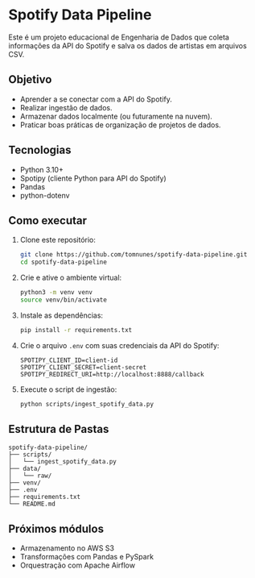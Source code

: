 # Spotify Data Pipeline

Este é um projeto educacional de Engenharia de Dados que coleta informações da API do Spotify e salva os dados de artistas em arquivos CSV.

## Objetivo

- Aprender a se conectar com a API do Spotify.
- Realizar ingestão de dados.
- Armazenar dados localmente (ou futuramente na nuvem).
- Praticar boas práticas de organização de projetos de dados.

## Tecnologias

- Python 3.10+
- Spotipy (cliente Python para API do Spotify)
- Pandas
- python-dotenv

## Como executar

1. Clone este repositório:
   ```bash
   git clone https://github.com/tomnunes/spotify-data-pipeline.git
   cd spotify-data-pipeline
   ```

2. Crie e ative o ambiente virtual:
   ```bash
   python3 -m venv venv
   source venv/bin/activate
   ```

3. Instale as dependências:
   ```bash
   pip install -r requirements.txt
   ```

4. Crie o arquivo `.env` com suas credenciais da API do Spotify:
   ```
   SPOTIPY_CLIENT_ID=client-id
   SPOTIPY_CLIENT_SECRET=client-secret
   SPOTIPY_REDIRECT_URI=http://localhost:8888/callback
   ```

5. Execute o script de ingestão:
   ```bash
   python scripts/ingest_spotify_data.py
   ```

## Estrutura de Pastas

```
spotify-data-pipeline/
├── scripts/
│   └── ingest_spotify_data.py
├── data/
│   └── raw/
├── venv/
├── .env
├── requirements.txt
└── README.md
```

## Próximos módulos

- Armazenamento no AWS S3
- Transformações com Pandas e PySpark
- Orquestração com Apache Airflow